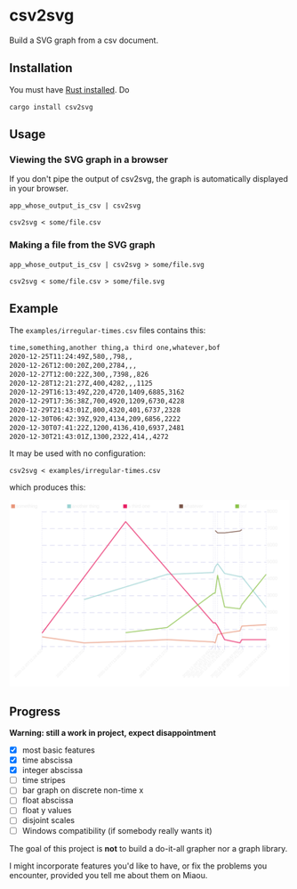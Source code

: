 [s1]: https://img.shields.io/crates/v/csv2svg.svg
[l1]: https://crates.io/crates/csv2svg

[s2]: https://miaou.dystroy.org/static/shields/room.svg
[l2]: https://miaou.dystroy.org/3768?rust

# csv2svg

Build a SVG graph from a csv document.

## Installation

You must have [Rust installed](https://rustup.rs). Do

```cli
cargo install csv2svg
```

## Usage

### Viewing the SVG graph in a browser

If you don't pipe the output of csv2svg, the graph is automatically displayed in your browser.

```cli
app_whose_output_is_csv | csv2svg
```

```cli
csv2svg < some/file.csv
```
### Making a file from the SVG graph

```cli
app_whose_output_is_csv | csv2svg > some/file.svg
```

```cli
csv2svg < some/file.csv > some/file.svg
```

## Example

The `examples/irregular-times.csv` files contains this:

```csv
time,something,another thing,a third one,whatever,bof
2020-12-25T11:24:49Z,580,,798,,
2020-12-26T12:00:20Z,200,2784,,,
2020-12-27T12:00:22Z,300,,7398,,826
2020-12-28T12:21:27Z,400,4282,,,1125
2020-12-29T16:13:49Z,220,4720,1409,6885,3162
2020-12-29T17:36:38Z,700,4920,1209,6730,4228
2020-12-29T21:43:01Z,800,4320,401,6737,2328
2020-12-30T06:42:39Z,920,4134,209,6856,2222
2020-12-30T07:41:22Z,1200,4136,410,6937,2481
2020-12-30T21:43:01Z,1300,2322,414,,4272
```

It may be used with no configuration:

```cli
csv2svg < examples/irregular-times.csv
```

which produces this:

![irregular-times](examples/irregular-times.svg)

## Progress

**Warning: still a work in project, expect disappointment**

* [x] most basic features
* [x] time abscissa
* [x] integer abscissa
* [ ] time stripes
* [ ] bar graph on discrete non-time x
* [ ] float abscissa
* [ ] float y values
* [ ] disjoint scales
* [ ] Windows compatibility (if somebody really wants it)

The goal of this project is **not** to build a do-it-all grapher nor a graph library.

I might incorporate features you'd like to have, or fix the problems you encounter, provided you tell me about them on Miaou.
